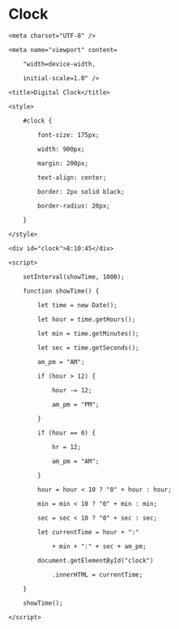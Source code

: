 # Clock

<!DOCTYPE html>

<html lang="en">

<head>

	<meta charset="UTF-8" />

	<meta name="viewport" content=

		"width=device-width,

		initial-scale=1.0" />

	<title>Digital Clock</title>

	<style>

		#clock {

			font-size: 175px;

			width: 900px;

			margin: 200px;

			text-align: center;

			border: 2px solid black;

			border-radius: 20px;

		}

	</style>

</head>

<body>

	<div id="clock">8:10:45</div>

	<script>

		setInterval(showTime, 1000);

		function showTime() {

			let time = new Date();

			let hour = time.getHours();

			let min = time.getMinutes();

			let sec = time.getSeconds();

			am_pm = "AM";

			if (hour > 12) {

				hour -= 12;

				am_pm = "PM";

			}

			if (hour == 0) {

				hr = 12;

				am_pm = "AM";

			}

			hour = hour < 10 ? "0" + hour : hour;

			min = min < 10 ? "0" + min : min;

			sec = sec < 10 ? "0" + sec : sec;

			let currentTime = hour + ":"

				+ min + ":" + sec + am_pm;

			document.getElementById("clock")

				.innerHTML = currentTime;

		}

		showTime();

	</script>

</body>

</html>
